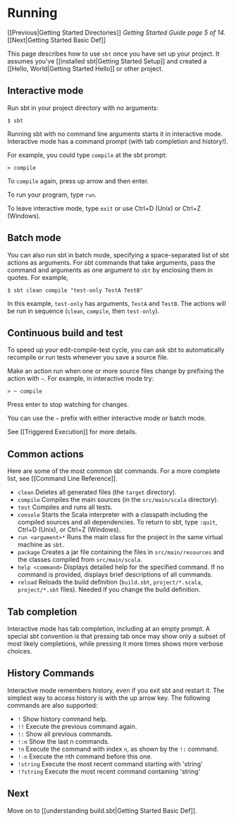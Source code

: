 # Running

[[Previous|Getting Started Directories]] _Getting Started Guide page 5 of 14._ [[Next|Getting Started Basic Def]]

This page describes how to use `sbt` once you have set up your project.  It
assumes you've [[installed sbt|Getting Started Setup]] and created a [[Hello, World|Getting Started Hello]] or other project.

## Interactive mode

Run sbt in your project directory with no arguments:

```text
$ sbt
```

Running sbt with no command line arguments starts it in interactive mode.
Interactive mode has a command prompt (with tab completion and
history!).

For example, you could type `compile` at the sbt prompt:

```text
> compile
```

To `compile` again, press up arrow and then enter.

To run your program, type `run`.

To leave interactive mode, type `exit` or use Ctrl+D (Unix) or Ctrl+Z (Windows).

## Batch mode

You can also run sbt in batch mode, specifying a space-separated list of
sbt actions as arguments. For sbt commands that take arguments, pass the command and arguments as one argument to `sbt` by enclosing them in quotes. For example,

```text
$ sbt clean compile "test-only TestA TestB"
```

In this example, `test-only` has arguments, `TestA` and `TestB`. The actions will be
run in sequence (`clean`, `compile`, then `test-only`).

## Continuous build and test

To speed up your edit-compile-test cycle, you can ask sbt to automatically
recompile or run tests whenever you save a source file.

Make an action run when one or more source files change by prefixing the
action with `~`.  For example, in interactive mode try:

```text
> ~ compile
```

Press enter to stop watching for changes.

You can use the `~` prefix with either interactive mode or batch mode.

See [[Triggered Execution]] for more details.

## Common actions

Here are some of the most common sbt commands. For a more complete
list, see [[Command Line Reference]].

* `clean`
  Deletes all generated files (the `target` directory).
* `compile`
  Compiles the main sources (in the `src/main/scala` directory).
* `test`
  Compiles and runs all tests.
* `console`
  Starts the Scala interpreter with a classpath including the compiled
  sources and all dependencies. To return to sbt, type `:quit`, Ctrl+D
  (Unix), or Ctrl+Z (Windows).
* `run <argument>*`
  Runs the main class for the project in the same virtual machine as `sbt`.
* `package`
  Creates a jar file containing the files in `src/main/resources` and the classes compiled from `src/main/scala`.
* `help <command>`
  Displays detailed help for the specified command.  If no command is
  provided, displays brief descriptions of all commands.
* `reload`
  Reloads the build definition (`build.sbt`, `project/*.scala`,
  `project/*.sbt` files). Needed if you change the build definition.

## Tab completion

Interactive mode has tab completion, including at an empty
prompt. A special sbt convention is that pressing tab once may
show only a subset of most likely completions, while pressing it
more times shows more verbose choices.

## History Commands

Interactive mode remembers history, even if you exit sbt and restart it.
The simplest way to access history is with the up arrow key. The following
commands are also supported:

 * `!`
  Show history command help.
 * `!!`
  Execute the previous command again.
 * `!:`
  Show all previous commands.
 * `!:n`
  Show the last n commands.
 * `!n`
  Execute the command with index `n`, as shown by the `!:` command.
 * `!-n`
  Execute the nth command before this one.
 * `!string`
  Execute the most recent command starting with 'string'
 * `!?string`
  Execute the most recent command containing 'string'

## Next

Move on to [[understanding build.sbt|Getting Started Basic Def]].
